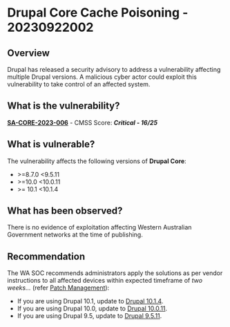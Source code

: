 # Drupal Core Cache Poisoning - 20230922002

## Overview

Drupal has released a security advisory to address a vulnerability affecting multiple Drupal versions. A malicious cyber actor could exploit this vulnerability to take control of an affected system.

## What is the vulnerability?

[**SA-CORE-2023-006**](https://www.drupal.org/sa-core-2023-006) - CMSS Score: ***Critical - 16/25***

## What is vulnerable?

The vulnerability affects the following versions of **Drupal Core**:

- \>=8.7.0 \<9.5.11
- \>=10.0 \<10.0.11
- \>= 10.1 \<10.1.4

## What has been observed?

There is no evidence of exploitation affecting Western Australian Government networks at the time of publishing.

## Recommendation

The WA SOC recommends administrators apply the solutions as per vendor instructions to all affected devices within expected timeframe of *two weeks...* (refer [Patch Management](../guidelines/patch-management.md)):

- If you are using Drupal 10.1, update to [Drupal 10.1.4](https://www.drupal.org/project/drupal/releases/10.1.4).
- If you are using Drupal 10.0, update to [Drupal 10.0.11](https://www.drupal.org/project/drupal/releases/10.0.11).
- If you are using Drupal 9.5, update to [Drupal 9.5.11](https://www.drupal.org/project/drupal/releases/9.5.11).
